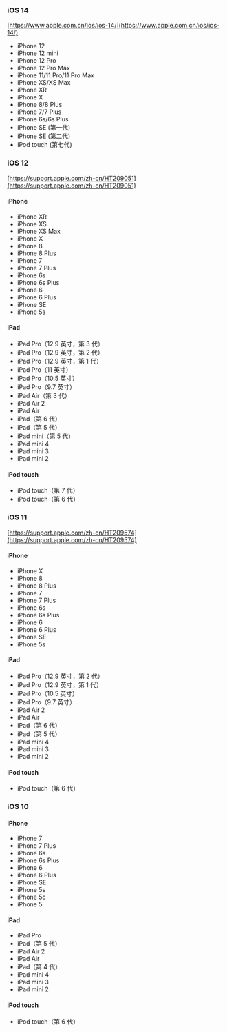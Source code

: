 ### iOS 14

[https://www.apple.com.cn/ios/ios-14/](https://www.apple.com.cn/ios/ios-14/)

- iPhone 12
- iPhone 12 mini
- iPhone 12 Pro
- iPhone 12 Pro Max
- iPhone 11/11 Pro/11 Pro Max
- iPhone XS/XS Max
- iPhone XR
- iPhone X
- iPhone 8/8 Plus
- iPhone 7/7 Plus
- iPhone 6s/6s Plus
- iPhone SE (第一代)
- iPhone SE (第二代)
- iPod touch (第七代)

### iOS 12

[https://support.apple.com/zh-cn/HT209051](https://support.apple.com/zh-cn/HT209051)

#### iPhone

- iPhone XR
- iPhone XS
- iPhone XS Max
- iPhone X
- iPhone 8
- iPhone 8 Plus
- iPhone 7
- iPhone 7 Plus
- iPhone 6s
- iPhone 6s Plus
- iPhone 6
- iPhone 6 Plus
- iPhone SE
- iPhone 5s

#### iPad

- iPad Pro（12.9 英寸，第 3 代）
- iPad Pro（12.9 英寸，第 2 代）
- iPad Pro（12.9 英寸，第 1 代）
- iPad Pro（11 英寸）
- iPad Pro（10.5 英寸）
- iPad Pro（9.7 英寸）
- iPad Air（第 3 代）
- iPad Air 2
- iPad Air
- iPad（第 6 代）
- iPad（第 5 代）
- iPad mini（第 5 代）
- iPad mini 4
- iPad mini 3
- iPad mini 2

#### iPod touch

- iPod touch（第 7 代）
- iPod touch（第 6 代）

### iOS 11

[https://support.apple.com/zh-cn/HT209574](https://support.apple.com/zh-cn/HT209574)

#### iPhone

- iPhone X
- iPhone 8
- iPhone 8 Plus
- iPhone 7
- iPhone 7 Plus
- iPhone 6s
- iPhone 6s Plus
- iPhone 6
- iPhone 6 Plus
- iPhone SE
- iPhone 5s

#### iPad

- iPad Pro（12.9 英寸，第 2 代）
- iPad Pro（12.9 英寸，第 1 代）
- iPad Pro（10.5 英寸）
- iPad Pro（9.7 英寸）
- iPad Air 2
- iPad Air
- iPad（第 6 代）
- iPad（第 5 代）
- iPad mini 4
- iPad mini 3
- iPad mini 2

#### iPod touch

- iPod touch（第 6 代）

### iOS 10

#### iPhone

- iPhone 7
- iPhone 7 Plus
- iPhone 6s
- iPhone 6s Plus
- iPhone 6
- iPhone 6 Plus
- iPhone SE
- iPhone 5s
- iPhone 5c
- iPhone 5

#### iPad

- iPad Pro
- iPad（第 5 代）
- iPad Air 2
- iPad Air
- iPad（第 4 代）
- iPad mini 4
- iPad mini 3
- iPad mini 2

#### iPod touch

- iPod touch（第 6 代）

